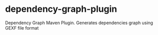 # dependency-graph-plugin
Dependency Graph Maven Plugin. Generates dependencies graph using GEXF file format
